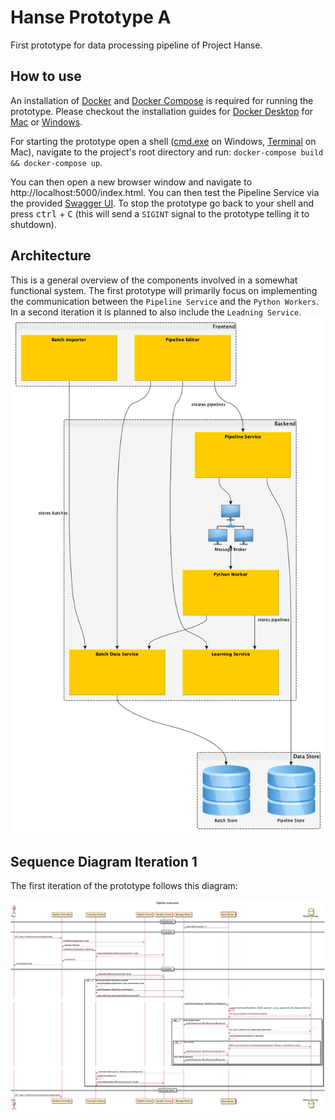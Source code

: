 # Hanse Prototype A

First prototype for data processing pipeline of Project Hanse.

## How to use

An installation of [Docker](https://www.docker.com/) and [Docker Compose](https://docs.docker.com/compose/) is required
for running the prototype. Please checkout the installation guides
for [Docker Desktop](https://www.docker.com/products/docker-desktop)
for [Mac](https://docs.docker.com/docker-for-mac/install/)
or [Windows](https://docs.docker.com/docker-for-windows/install/).

For starting the prototype open a shell ([cmd.exe](https://g.co/kgs/U27TRZ) on
Windows, [Terminal](https://g.co/kgs/RH4MXv) on Mac), navigate to the project's root directory and run:
`docker-compose build && docker-compose up`.

You can then open a new browser window and navigate to http://localhost:5000/index.html. You can then test the Pipeline
Service via the provided [Swagger UI](https://swagger.io/tools/swagger-ui/). To stop the prototype go back to your shell
and press <kbd>ctrl</kbd> + <kbd>C</kbd> (this will send a `SIGINT` signal to the prototype telling it to shutdown).

## Architecture

This is a general overview of the components involved in a somewhat functional system. The first prototype will
primarily focus on implementing the communication between the `Pipeline Service` and the `Python Workers`. In a second
iteration it is planned to also include the `Leadning Service`.  
![Architecture Diagram Overview](./docs/architecture/prototype-a.png)

## Sequence Diagram Iteration 1

The first iteration of the prototype follows this diagram:

![Sequence Diagram](./docs/sequence-diagrams/pipeline_execution.png)